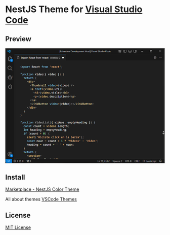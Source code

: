 # NestJS Theme for [Visual Studio Code](https://code.visualstudio.com)

## Preview

![preview](./images/screenshot.png)

## Install

[Marketplace - NestJS Color Theme](https://marketplace.visualstudio.com/items?itemName=goodbyte.uy-nestjs-theme)

All about themes [VSCode Themes](https://code.visualstudio.com/docs/getstarted/themes)

## License
[MIT License](https://github.com/goodbyte/vscode-theme-chrome-devtools/blob/master/LICENSE)

